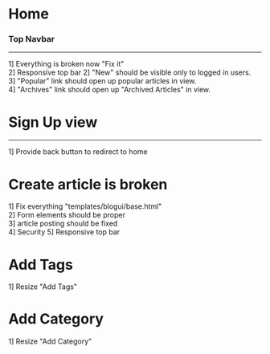 # Home

### Top Navbar
---
1] Everything is broken now "Fix it"  
2] Responsive top bar
2] "New" should be visible only to logged in users.  
3] "Popular" link should open up popular articles in view.  
4] "Archives" link should open up "Archived Articles" in view.

# Sign Up view
---
1] Provide back button to redirect to home

# Create article is broken
1] Fix everything "templates/blogui/base.html"  
2] Form elements should be proper  
3] article posting should be fixed  
4] Security
5] Responsive top bar

# Add Tags  
1] Resize "Add Tags"

# Add Category  
1] Resize "Add Category"

